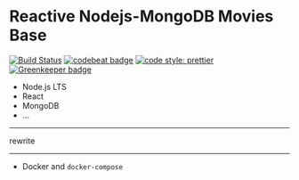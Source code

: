 # Reactive Nodejs-MongoDB Movies Base

[![Build Status](https://travis-ci.org/sckv/nodejs-reactive-moviebase.svg?branch=master)](https://travis-ci.org/sckv/nodejs-reactive-moviebase)
[![codebeat badge](https://codebeat.co/badges/a0666ddf-39c6-422f-a033-355cfb4028a9)](https://codebeat.co/projects/github-com-sckv-nodejs-reactive-moviebase-dev)
[![code style: prettier](https://img.shields.io/badge/code_style-prettier-ff69b4.svg?style=flat)](https://github.com/prettier/prettier) [![Greenkeeper badge](https://badges.greenkeeper.io/sckv/nodejs-reactive-moviebase.svg)](https://greenkeeper.io/)

- Node.js LTS
- React
- MongoDB
- ...

---

rewrite

---

- Docker and `docker-compose`
